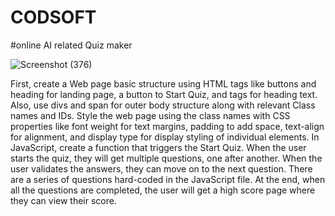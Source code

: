 # CODSOFT

#online AI related Quiz maker

![Screenshot (376)](https://github.com/user-attachments/assets/a72c6e41-96f6-4265-b80f-7dbe6a245cff)

First, create a Web page basic structure using HTML tags like buttons and heading for landing page, a button to Start Quiz, and tags for heading text. Also, use divs and span for outer body structure along with relevant Class names and IDs.
Style the web page using the class names with CSS properties like font weight for text margins, padding to add space, text-align for alignment, and display type for display styling of individual elements.
In JavaScript, create a function that triggers the Start Quiz. When the user starts the quiz, they will get multiple questions, one after another. When the user validates the answers, they can move on to the next question. There are a series of questions hard-coded in the JavaScript file.
At the end, when all the questions are completed, the user will get a high score page where they can view their score.
